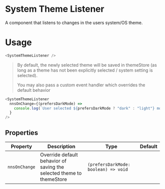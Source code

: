 # System Theme Listener

A component that listens to changes in the users system/OS theme.

# Usage

```javascript
<SystemThemeListener />
```

> By default, the newly selected theme will be saved in themeStore (as long as a theme has not been explicitly selected / system setting is selected).
>
> You may also pass a custom event handler which overrides the default behavior

```javascript
<SystemThemeListener
  nnsOnChange={(prefersDarkMode) =>
    console.log(`User selected ${prefersDarkMode ? "dark" : "light"} mode`)
  }
/>
```

## Properties

| Property      | Description                                                          | Type                                 | Default |
| ------------- |----------------------------------------------------------------------| ------------------------------------ | ------- |
| `nnsOnChange` | Override default behavior of saving the selected theme to themeStore | `(prefersDarkMode: boolean) => void` |         |
